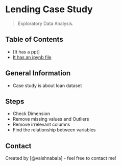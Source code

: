 # Lending Case Study
> Exploratory Data Analysis.


## Table of Contents
* [It has a ppt]
* [It has an ipynb file](#technologies-used)


## General Information
- Case study is about loan dataset

<!-- You don't have to answer all the questions - just the ones relevant to your project. -->

## Steps
- Check Dimension
- Remove missing values and Outliers
- Remove irrelevant columns
- Find the relationship between variables


## Contact
Created by [@vaishnabala] - feel free to contact me!


<!-- Optional -->
<!-- ## License -->
<!-- This project is open source and available under the [... License](). -->

<!-- You don't have to include all sections - just the one's relevant to your project -->
